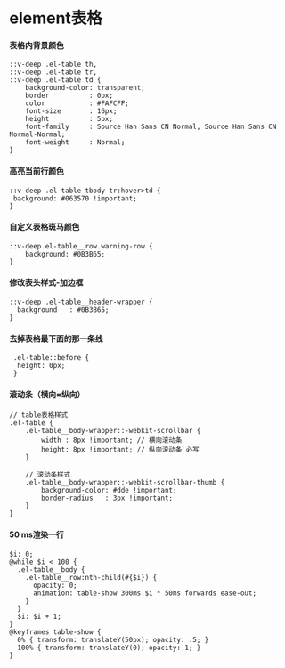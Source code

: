 # element表格

#### 表格内背景颜色

```
::v-deep .el-table th,
::v-deep .el-table tr,
::v-deep .el-table td {
    background-color: transparent;
    border          : 0px;
    color           : #FAFCFF;
    font-size       : 16px;
    height          : 5px;
    font-family     : Source Han Sans CN Normal, Source Han Sans CN Normal-Normal;
    font-weight     : Normal;
}
```

#### 高亮当前行颜色

```
::v-deep .el-table tbody tr:hover>td {
 background: #063570 !important;
}
```

#### 自定义表格斑马颜色

    ::v-deep.el-table__row.warning-row {
    	background: #0B3B65;
    }

#### 修改表头样式-加边框

```
::v-deep .el-table__header-wrapper {
  background   : #0B3B65;
}
```

#### 去掉表格最下面的那一条线

```
 .el-table::before {
  height: 0px;
 }
```

#### 滚动条（横向=纵向）

```
// table表格样式
.el-table {
    .el-table__body-wrapper::-webkit-scrollbar {
        width : 8px !important; // 横向滚动条
        height: 8px !important; // 纵向滚动条 必写
    }

    // 滚动条样式
    .el-table__body-wrapper::-webkit-scrollbar-thumb {
        background-color: #dde !important;
        border-radius   : 3px !important;
    }
}
```

#### 50 ms渲染一行

```
$i: 0;
@while $i < 100 {
  .el-table__body {
    .el-table__row:nth-child(#{$i}) {
      opacity: 0;
      animation: table-show 300ms $i * 50ms forwards ease-out;
    }
  }
  $i: $i + 1;
}
@keyframes table-show {
  0% { transform: translateY(50px); opacity: .5; }
  100% { transform: translateY(0); opacity: 1; }
}
```
